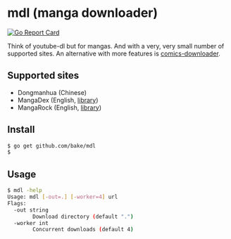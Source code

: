 # mdl (manga downloader)

[![Go Report Card](https://goreportcard.com/badge/github.com/bake/mdl)](https://goreportcard.com/report/github.com/bake/mdl)

Think of youtube-dl but for mangas. And with a very, very small number of
supported sites. An alternative with more features is
[comics-downloader](https://github.com/Girbons/comics-downloader).

## Supported sites

- Dongmanhua (Chinese)
- MangaDex (English, [library](https://github.com/bake/mangadex))
- MangaRock (English, [library](https://github.com/bake/mangarock))

## Install

```bash
$ go get github.com/bake/mdl
$
```

## Usage

```bash
$ mdl -help
Usage: mdl [-out=.] [-worker=4] url
Flags:
  -out string
        Download directory (default ".")
  -worker int
        Concurrent downloads (default 4)
```
